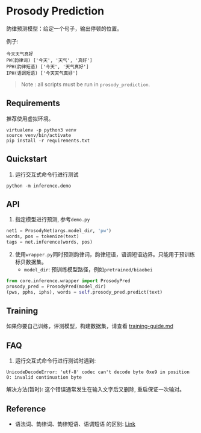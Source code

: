 # Prosody Prediction 

韵律预测模型：给定一个句子，输出停顿的位置。

例子: 
```
今天天气真好
PW(韵律词) ['今天', '天气', '真好']
PPH(韵律短语) ['今天', '天气真好']
IPH(语调短语) ['今天天气真好']
```

> Note : all scripts must be run in `prosody_prediction`.

## Requirements

推荐使用虚拟环境。

```shell
virtualenv -p python3 venv
source venv/bin/activate
pip install -r requirements.txt
```


## Quickstart 

1. 运行交互式命令行进行测试

```shell
python -m inference.demo
```

## API

1. 指定模型进行预测, 参考`demo.py`

```python
net1 = ProsodyNet(args.model_dir, 'pw')
words, pos = tokenize(text)
tags = net.inference(words, pos)
```

2. 使用`wrapper.py`同时预测韵律词，韵律短语，语调短语边界。只能用于预训练标贝数据集。
   - `model_dir`: 预训练模型路径，例如`pretrained/biaobei`

```python
from core.inference.wrapper import ProsodyPred
prosody_pred = ProsodyPred(model_dir)
(pws, pphs, iphs), words = self.prosody_pred.predict(text)
```

## Training

如果你要自己训练，评测模型，构建数据集，请查看 [training-guide.md](Training-Guide.md)


## FAQ

1. 运行交互式命令行进行测试时遇到:

```
UnicodeDecodeError: 'utf-8' codec can't decode byte 0xe9 in position 0: invalid continuation byte
```

解决方法(暂时): 这个错误通常发生在输入文字后又删除, 重启保证一次输对。

## Reference

- 语法词、韵律词、韵律短语、语调短语 的区别: [Link](https://blog.csdn.net/chenyi0818/article/details/82662600)